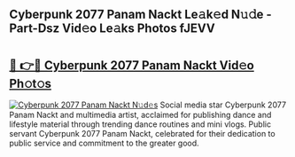 ## Cyberpunk 2077 Panam Nackt Le𝚊k𝚎d N𝚞𝚍e - Part-Dsz Vid𝚎o Le𝚊ks Photos fJEVV

# <h2><a href="http://fb05a1.evod.top/?m=Cyberpunk+2077+Panam+Nackt">🔗 👉🔴 Cyberpunk 2077 Panam Nackt Vid𝚎o Ph𝚘t𝚘s</a></h2>

[![Cyberpunk 2077 Panam Nackt N𝚞d𝚎s](https://i.imgur.com/8V9OHl7.gif)](http://fb05a1.evod.top/?m=Cyberpunk+2077+Panam+Nackt)
Social media star Cyberpunk 2077 Panam Nackt and multimedia artist, acclaimed for publishing dance and lifestyle material through trending dance routines and mini vlogs. Public servant Cyberpunk 2077 Panam Nackt, celebrated for their dedication to public service and commitment to the greater good. 
